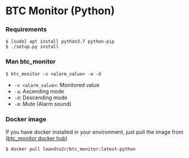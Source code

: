 # BTC Monitor (Python)

### Requirements

```shell
$ [sudo] apt install python3.7 python-pip
$ ./setup.py install
```

### Man btc_monitor

```shell
$ btc_monitor -v <alarm_value> -a -d
```

- `-v <alarm_value>`: Monitored value
- `-a`: Ascending mode
- `-d`: Descending mode
- `-m`: Mute (Alarm sound)


### Docker image

If you have docker installed in your environment, just pull the image from ([btc_monitor docker hub](https://hub.docker.com/r/leandro2r/btc_monitor))

```shell
$ docker pull leandro2r/btc_monitor:latest-python
```
